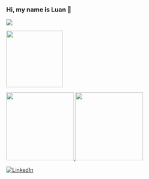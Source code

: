 ### Hi, my name is Luan 👋

<p >
  <a href="https://git.io/streak-stats"><img src="https://streak-stats.demolab.com?user=Luan-art"/></a>
</p>

<p >
  <img height="150" src="https://github-readme-stats-sigma-five.vercel.app/api?username=Luan-art&show_icons=true&include_all_commits=true&theme=dark&count_private=true&title_color44d62c&ring_color=44d62c"/>
</p>

<div>
    <a href="https://github.com/Luan-art">
    <img height="180em" src="https://github-readme-stats.vercel.app/api?username=Luan-art&amp;show_icons=true&amp;theme=merko&amp;include_all_commits=true&amp;count_private=true" style="max-width: 100%;">
    <img height="180em" src="https://github-readme-stats.vercel.app/api/top-langs/?username=Luan-art&amp;layout=compact&amp;langs_count=7&amp;theme=dark" style="max-width:  100%;">
    </a>
</div>

[![LinkedIn](https://img.shields.io/badge/linkedin-%230077B5.svg?style=for-the-badge&logo=linkedin&logoColor=white)](https://www.linkedin.com/in/luan-leite-freitas-43a276219/)
